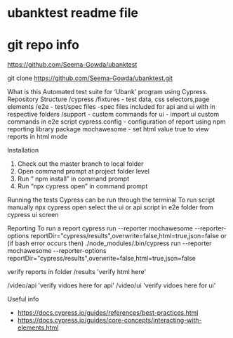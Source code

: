 # ubanktest readme file
# git repo info
https://github.com/Seema-Gowda/ubanktest

git clone https://github.com/Seema-Gowda/ubanktest.git


What is this
Automated test suite for ‘Ubank' program using Cypress.
Repository Structure
/cypress
    /fixtures
        - test data, css selectors,page elements
    /e2e
        - test/spec files
        -spec files included for api and ui with in respective folders
    /support
        - custom commands for ui
        - import ui custom commands in e2e script
    cypress.config
        - configuration of report using npm reporting library package mochawesome
        - set html value true to view reports in html mode

Installation 
1. Check out the master branch to local folder
2. Open command prompt at project folder level
3. Run “ npm install” in command prompt
4. Run “npx cypress open” in command prompt

Running the tests
Cypress can be run through the terminal 
To run script manually
npx cypress open 
select the ui or api script in e2e folder from cypress ui screen
 
Reporting
To run a report
cypress run --reporter mochawesome  --reporter-options reportDir="cypress/results",overwrite=false,html=true,json=false
or (if bash error occurs then)
 ./node_modules/.bin/cypress run --reporter mochawesome  --reporter-options reportDir="cypress/results",overwrite=false,html=true,json=false

verify reports in folder
/results   'verify html here' 

/video/api 'verify vidoes here for api'
/video/ui  'verify vidoes here for ui'

Useful info
* https://docs.cypress.io/guides/references/best-practices.html
* https://docs.cypress.io/guides/core-concepts/interacting-with-elements.html